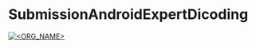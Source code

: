 # SubmissionAndroidExpertDicoding
[![<ORG_NAME>](https://circleci.com/gh/ziadsyahrul/SubmissionAndroidExpertDicoding.svg?style=shield)](https://app.circleci.com/pipelines/github/ziadsyahrul/SubmissionAndroidExpertDicoding?branch=master)
